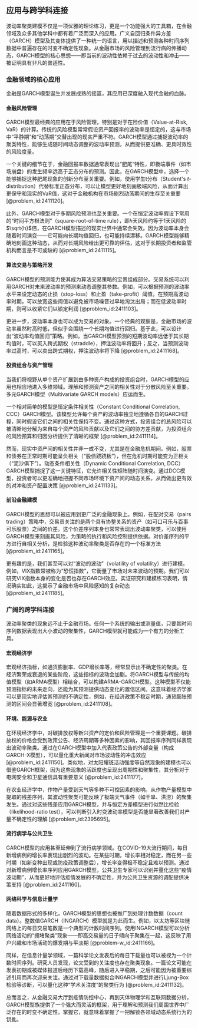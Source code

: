 ## 应用与跨学科连接

波动率聚类建模不仅是一项优雅的理论练习，更是一个功能强大的工具箱，在金融领域及众多其他学科中都有着广泛而深入的应用。广义自回归条件异方差（GARCH）模型及其变体提供了一种统一的语言，用以描述和预测各种时间序列数据中普遍存在的时变不确定性现象。从金融市场的风险管理到流行病的传播动态，GARCH模型的核心思想——即当前的波动性依赖于过去的波动性和冲击——被证明具有非凡的普适性。

### 金融领域的核心应用

金融是GARCH模型诞生并发展成熟的摇篮，其应用已深度融入现代金融的血脉。

#### 金融风险管理

GARCH模型最经典的应用在于风险管理，特别是对于在险价值（Value-at-Risk, VaR）的计算。传统的风险模型常常假设资产回报率的波动率是恒定的，这与市场中“平静期”和“动荡期”交替出现的现实严重不符。GARCH模型通过捕捉波动率的聚类特性，能够生成随时间动态调整的波动率预测，从而提供更准确、更具时效性的风险度量。

一个关键的细节在于，金融回报率数据通常表现出“肥尾”特性，即极端事件（如市场崩盘）的发生频率远高于正态分布的预测。因此，在GARCH模型中，选择一个能够捕捉这种肥尾现象的创新分布至关重要。例如，使用学生t分布（Student's $t$-distribution）代替标准正态分布，可以让模型更好地刻画极端风险，从而计算出更保守和现实的VaR值，这对于金融机构在市场剧烈动荡期间的生存至关重要 [@problem_id:2411120]。

此外，GARCH模型对于多期风险预测也至关重要。一个在恒定波动率假设下常用的“时间平方根法则”（square-root-of-time rule），即$h$天风险约等于1天风险的$\sqrt{h}$倍，在GARCH模型描述的现实世界中通常会失效。因为波动率本身会随着时间演变——它可能向长期均值回归，也可能持续漂移。GARCH模型能够精确地刻画这种动态，从而对长期风险给出更可靠的评估，这对于长期投资者和监管机构而言是不可或缺的 [@problem_id:2411115]。

#### 算法交易与策略开发

GARCH模型的预测能力使其成为算法交易策略的宝贵组成部分。交易系统可以利用GARCH对未来波动率的预测来动态调整其参数。例如，可以根据预测的波动率水平来设定动态的止损（stop-loss）和止盈（take-profit）阈值。在预期高波动率时期，可以放宽这些阈值以避免被市场噪音过早地淘汰出局；而在低波动率时期，则可以收紧它们以锁定利润 [@problem_id:2411103]。

更进一步，波动率本身也可以成为交易的对象。一个经典的观察是，金融市场的波动率虽然时高时低，但似乎会围绕一个长期均值进行回归。基于此，可以设计出“波动率均值回归”策略。例如，当GARCH模型预测的短期波动率远低于其长期均值时，可以买入跨式期权（straddle），押注波动率将回升；反之，当预测波动率过高时，可以卖出跨式期权，押注波动率将下降 [@problem_id:2411168]。

#### 投资组合与资产管理

当我们将视野从单个资产扩展到由多种资产构成的投资组合时，GARCH模型的应用也相应地进入多维领域。理解和预测资产之间的相关性对于分散风险至关重要。多元GARCH模型（Multivariate GARCH models）应运而生。

一个相对简单的模型是恒定条件相关性（Constant Conditional Correlation, CCC）GARCH模型。该模型允许每个资产的波动率独立地遵循各自的GARCH过程，同时假设它们之间的相关性保持不变。通过这种方式，投资组合的总风险可以被清晰地分解为来自每个资产的风险贡献以及它们之间的协方差贡献，为投资组合的风险预算和归因分析提供了清晰的框架 [@problem_id:2411114]。

然而，现实中资产间的相关性并非一成不变，尤其是在金融危机期间。例如，股票和债券在正常时期可能呈负相关（“股债跷跷板”），但在危机时期可能变为正相关（“泥沙俱下”）。动态条件相关性（Dynamic Conditional Correlation, DCC）GARCH模型捕捉了这一关键特征，它允许相关性矩阵随时间演变。通过DCC模型，投资者可以更准确地把握不同市场环境下资产间的动态关系，从而做出更有效的对冲和资产配置决策 [@problem_id:2411133]。

#### 前沿金融建模

GARCH模型的思想可以被应用到更广泛的金融现象上。例如，在配对交易（pairs trading）策略中，交易员关注的是两个具有协整关系的资产（如可口可乐与百事可乐股票）之间的价差。这个价差序列本身也常常表现出波动率聚类，可以使用GARCH模型来刻画其风险，为策略的执行和风险控制提供依据。对价差序列的平方进行自相关分析，是检验这种波动率聚类是否存在的一个标准方法 [@problem_id:2411165]。

更有趣的是，我们甚至可以对“波动的波动”（volatility of volatility）进行建模。例如，VIX指数常被称为“恐慌指数”，它衡量了市场对未来波动的预期。我们可以研究VIX指数本身的变化是否也存在GARCH效应。实证研究和建模练习表明，情况确实如此，这揭示了金融市场中风险感知的复杂动态 [@problem_id:2411185]。

### 广阔的跨学科连接

波动率聚类的现象远不止于金融市场。任何一个系统的输出或测量值，只要其时间序列数据表现出大小波动的聚集性，GARCH模型就可能成为一个有力的分析工具。

#### 宏观经济学

宏观经济指标，如通货膨胀率、GDP增长率等，经常显示出不确定性的聚类。在经济繁荣或衰退的某些阶段，这些指标的波动会加剧。将GARCH模型与传统的均值模型（如ARMA模型）相结合，可以构建ARMA-GARCH模型。这种模型不仅能预测指标的未来走向，还能为其预测提供动态变化的置信区间。这意味着经济学家可以更现实地评估其预测的不确定性，例如，在经济政策不稳定时期，通货膨胀预测的区间会显著增宽 [@problem_id:2411108]。

#### 环境、能源与农业

在环境经济学中，对碳排放权等新兴资产的定价和风险管理是一个重要课题。碳排放权的价格会受到政策公告、经济周期等多种因素的影响，其回报率序列同样表现出波动率聚类。通过在GARCH模型中加入代表政策公告的外部变量（构成GARCH-X模型），可以量化重大新闻对市场波动性的冲击效应 [@problem_id:2411150]。类似地，对太阳耀斑活动强度等自然现象的建模也可以借鉴GARCH框架，因为这些现象的活跃度也呈现出周期性和聚集性，其分析对于电网安全和卫星通信具有重要意义 [@problem_id:2411177]。

在农业经济学中，作物产量受到天气等多种不可控因素的影响。从作物产量模型中提取的残差序列，其波动性聚类可能反映了极端天气事件（如干旱、洪涝）的聚集发生。通过对这些残差应用GARCH模型，并与恒定方差模型进行似然比检验（likelihood-ratio test），可以判断引入时变波动率模型是否能显著改善我们对产量不确定性的理解 [@problem_id:2395695]。

#### 流行病学与公共卫生

GARCH模型的应用甚至延伸到了流行病学领域。在COVID-19大流行期间，每日新增病例的增长率表现出剧烈的波动。在某些时期，增长率相对稳定，而在另一些时期（如新变种出现或防疫政策调整后），增长率变得极不稳定且难以预测。通过对新增病例增长率序列应用GARCH模型，公共卫生专家可以识别并量化这些“疫情波动期”，从而更好地评估疫情发展的不确定性，并为公共卫生资源的调配提供决策支持 [@problem_id:2411160]。

#### 网络科学与信息计量学

随着数据形式的多样化，GARCH模型的思想也被推广到处理计数数据（count data）。整数值GARCH（INGARCH）模型就是为此而生。例如，以太坊等区块链网络上的每日交易笔数是一个典型的计数时间序列。使用INGARCH模型可以分析网络活动的“拥堵聚类”现象——即高交易量的日子倾向于聚集在一起，这反映了用户兴趣和市场活动的爆发期与平淡期 [@problem-w_id:2411166]。

同样，在信息计量学领域，一篇科学论文发表后的每日下载量也可以被视为一个计数时间序列。研究人员发现，论文受到的关注度也存在聚类现象。一篇论文可能在发表初期或被媒体报道后经历下载高峰，随后进入平稳期，之后可能因为被重要综述引用而再次迎来关注。通过对下载量数据拟合INGARCH模型并进行Ljung-Box检验等诊断，可以量化这种“学术关注度”的聚类行为 [@problem_id:2411132]。

总而言之，从金融交易大厅到疫情防控中心，再到天体物理学和互联网数据分析，GARCH模型族提供了一个强大而灵活的框架，用于理解和预测我们周围世界中广泛存在的时变不确定性。掌握它，就意味着掌握了一把解锁各领域动态系统行为的钥匙。